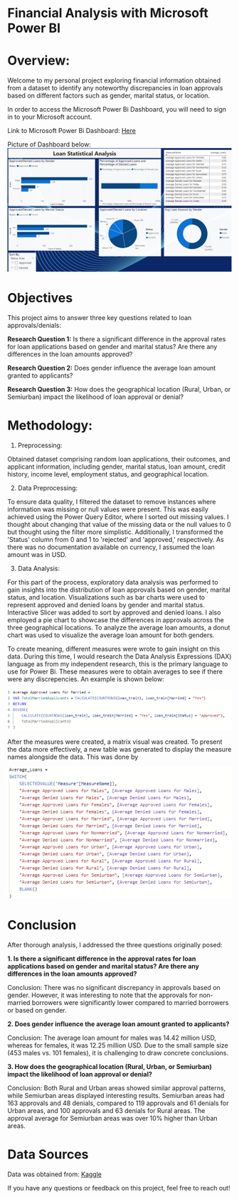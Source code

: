 # Financial Analysis with Microsoft Power BI

# Overview:

Welcome to my personal project exploring financial information obtained from a dataset to identify any noteworthy discrepancies in loan approvals based on different factors such as gender, marital status, or location.

In order to access the Microsoft Power Bi Dashboard, you will need to sign in to your Microsoft account. 

Link to Microsoft Power Bi Dashboard: [Here](https://app.powerbi.com/reportEmbed?reportId=5092d22b-c407-466d-ac8d-5a912d3046de&autoAuth=true&ctid=a937ea12-13a6-4a54-ab0c-8c4526f8294c)

Picture of Dashboard below:
![averages](Images/Dash.png)

# Objectives

This project aims to answer three key questions related to loan approvals/denials:

**Research Question 1:**
Is there a significant difference in the approval rates for loan applications based on gender and marital status? Are there any differences in the loan amounts approved?

**Research Question 2:**
Does gender influence the average loan amount granted to applicants?

**Research Question 3:**
How does the geographical location (Rural, Urban, or Semiurban) impact the likelihood of loan approval or denial?
   
# Methodology:

1. Preprocessing:

Obtained dataset comprising random loan applications, their outcomes, and applicant information, including gender, marital status, loan amount, credit history, income level, employment status, and geographical location.

2. Data Preprocessing:
   
To ensure data quality, I filtered the dataset to remove instances where information was missing or null values were present. This was easily achieved using the Power Query Editor, where I sorted out missing values. I thought about changing that value of the missing data or the null values to 0 but thought using the filter more simplistic. Additionally, I transformed the 'Status' column from 0 and 1 to 'rejected' and 'approved,' respectively. As there was no documentation available on currency, I assumed the loan amount was in USD.

3. Data Analysis:
   
For this part of the process, exploratory data analysis was performed to gain insights into the distribution of loan approvals based on gender, marital status, and location.  Visualizations such as bar charts were used to represent approved and denied loans by gender and marital status. Interactive Slicer was added to sort by approved and denied loans. I also employed a pie chart to showcase the differences in approvals across the three geographical locations. To analyze the average loan amounts, a donut chart was used to visualize the average loan amount for both genders.

To create meaning, different measures were wrote to gain insight on this data. During this time, I would research the Data Analysis Expressions (DAX) language as from my independent research, this is the primary language to use for Power Bi. These measures were to obtain averages to see if there were any discrepencies. An example is shown below:

![averages](Images/Average_Picture.png)


After the measures were created, a matrix visual was created. To present the data more effectively, a new table was generated to display the measure names alongside the data. This was done by

![averages](Images/Table.png)

# Conclusion

After thorough analysis, I addressed the three questions originally posed:

**1. Is there a significant difference in the approval rates for loan applications based on gender and marital status? Are there any differences in the loan amounts approved?**

Conclusion: There was no significant discrepancy in approvals based on gender. However, it was interesting to note that the approvals for non-married borrowers were significantly lower compared to married borrowers or based on gender.

**2. Does gender influence the average loan amount granted to applicants?**

Conclusion: The average loan amount for males was 14.42 million USD, whereas for females, it was 12.25 million USD. Due to the small sample size (453 males vs. 101 females), it is challenging to draw concrete conclusions.

**3. How does the geographical location (Rural, Urban, or Semiurban) impact the likelihood of loan approval or denial?**

Conclusion: Both Rural and Urban areas showed similar approval patterns, while Semiurban areas displayed interesting results. Semiurban areas had 163 approvals and 48 denials, compared to 119 approvals and 61 denials for Urban areas, and 100 approvals and 63 denials for Rural areas. The approval average for Semiurban areas was over 10% higher than Urban areas.


# Data Sources

Data was obtained from: [Kaggle](https://www.kaggle.com/datasets/mirzahasnine/loan-data-set?resource=download&select=loan_train.csv)

If you have any questions or feedback on this project, feel free to reach out!
